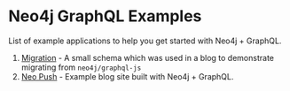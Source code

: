# Neo4j GraphQL Examples

List of example applications to help you get started with Neo4j + GraphQL.

1. [Migration](./packages/migration) - A small schema which was used in a blog to demonstrate migrating from `neo4j/graphql-js`
2. [Neo Push](./packages/neo-push) - Example blog site built with Neo4j + GraphQL.
